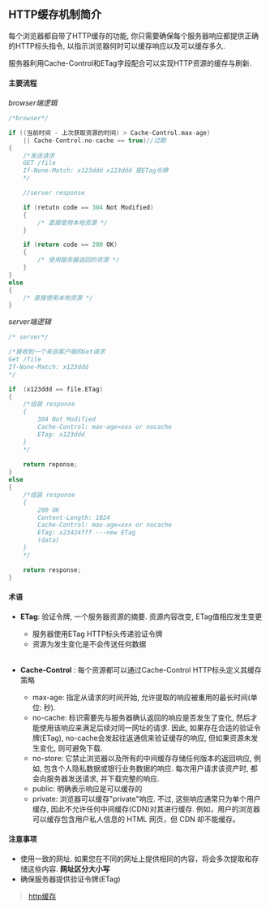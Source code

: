 ## HTTP缓存机制简介

每个浏览器都自带了HTTP缓存的功能, 你只需要确保每个服务器响应都提供正确的HTTP标头指令, 以指示浏览器何时可以缓存响应以及可以缓存多久.  

服务器利用Cache-Control和ETag字段配合可以实现HTTP资源的缓存与刷新.

#### 主要流程

*browser端逻辑*

```c++
/*browser*/

if ((当前时间 - 上次获取资源的时间) > Cache-Control.max-age) 
    || Cache-Control.no-cache == true)//过期
{
    /*发送请求
    GET /file
    If-None-Match: x123ddd x123ddd 是ETag令牌
    */

    //server response

    if (retutn code == 304 Not Modified) 
    {
        /* 直接使用本地资源 */
    }

    if (return code == 200 OK)
    {
        /* 使用服务器返回的资源 */
    }
}
else 
{
    /* 直接使用本地资源 */
}

```

*server端逻辑*
``` c++
/* server*/

/*接收到一个来自客户端的Get请求
Get /file
If-None-Match: x123ddd
*/

if  (x123ddd == file.ETag)
{
    /*组装 response
    {
        304 Not Modified
        Cache-Control: max-age=xxx or nocache
        ETag: x123ddd
    } 
    */
    
    return reponse;
}
else
{
    /*组装 response
    {
        200 OK
        Centent-Length: 1024
        Cache-Control: max-age=xxx or nocache
        ETag: x23424fff ---new ETag
        (data)
    } 
    */

    return response;
}

```
#### 术语

- **ETag**: 验证令牌, 一个服务器资源的摘要. 资源内容改变, ETag值相应发生变更
  - 服务器使用ETag HTTP标头传递验证令牌
  - 资源为发生变化是不会传送任何数据
  <br>

- **Cache-Control** : 每个资源都可以通过Cache-Control HTTP标头定义其缓存策略
  - max-age: 指定从请求的时间开始, 允许提取的响应被重用的最长时间(单位: 秒).
  - no-cache: 标识需要先与服务器确认返回的响应是否发生了变化, 然后才能使用该响应来满足后续对同一网址的请求. 因此, 如果存在合适的验证令牌(ETag), no-cache会发起往返通信来验证缓存的响应, 但如果资源未发生变化, 则可避免下载. 
  - no-store: 它禁止浏览器以及所有的中间缓存存储任何版本的返回响应, 例如, 包含个人隐私数据或银行业务数据的响应. 每次用户请求该资产时, 都会向服务器发送请求, 并下载完整的响应. 
  - public: 明确表示响应是可以缓存的
  - private: 浏览器可以缓存"private"响应. 不过, 这些响应通常只为单个用户缓存, 因此不允许任何中间缓存(CDN)对其进行缓存. 例如，用户的浏览器可以缓存包含用户私人信息的 HTML 网页，但 CDN 却不能缓存。

#### 注意事项
- 使用一致的网址. 如果您在不同的网址上提供相同的内容，将会多次提取和存储这些内容. **网址区分大小写**
- 确保服务器提供验证令牌(ETag)


>[http缓存](https://developers.google.com/web/fundamentals/performance/optimizing-content-efficiency/http-caching?hl=zh-cn)


